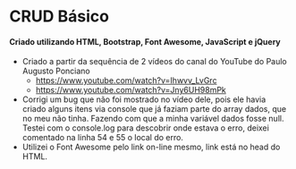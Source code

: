 # CRUD Básico

#### Criado utilizando HTML, Bootstrap, Font Awesome, JavaScript e jQuery

- Criado a partir da sequência de 2 vídeos do canal do YouTube do Paulo Augusto Ponciano
  - https://www.youtube.com/watch?v=Ihwvv_LvGrc
  - https://www.youtube.com/watch?v=Jny6UH98mPk
- Corrigi um bug que não foi mostrado no vídeo dele, pois ele havia criado alguns itens via console que já faziam parte do array dados, que no meu não tinha. Fazendo com que a minha variável dados fosse null. Testei com o console.log para descobrir onde estava o erro, deixei comentado na linha 54 e 55 o local do erro.
- Utilizei o Font Awesome pelo link on-line mesmo, link está no head do HTML.